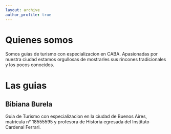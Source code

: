 ```yaml
---
layout: archive
author_profile: true
---
```


# <customtitle> Quienes somos </customtitle>

Somos guias de turismo con especializacion en CABA. Apasionadas por nuestra ciudad estamos orgullosas de mostrarles sus rincones tradicionales y los pocos conocidos.

# Las guias

## Bibiana Burela

Guia de Turismo con especializacion en la ciudad de Buenos Aires, matricula n° 18555595 y profesora de Historia egresada del Instituto Cardenal Ferrari. 
